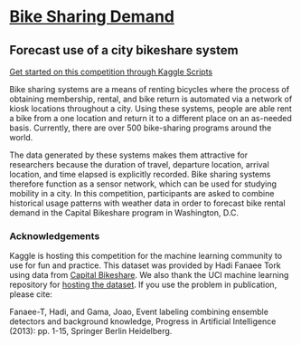 # [Bike Sharing Demand](https://www.kaggle.com/c/bike-sharing-demand)
## Forecast use of a city bikeshare system

[Get started on this competition through Kaggle Scripts](https://www.kaggle.com/c/bike-sharing-demand/forums/t/13228/kaggle-scripts/69563#post69563)

Bike sharing systems are a means of renting bicycles where the process of obtaining membership, rental, and bike return is automated via a network of kiosk locations throughout a city. Using these systems, people are able rent a bike from a one location and return it to a different place on an as-needed basis. Currently, there are over 500 bike-sharing programs around the world.

The data generated by these systems makes them attractive for researchers because the duration of travel, departure location, arrival location, and time elapsed is explicitly recorded. Bike sharing systems therefore function as a sensor network, which can be used for studying mobility in a city. In this competition, participants are asked to combine historical usage patterns with weather data in order to forecast bike rental demand in the Capital Bikeshare program in Washington, D.C.

### Acknowledgements

Kaggle is hosting this competition for the machine learning community to use for fun and practice. This dataset was provided by Hadi Fanaee Tork using data from [Capital Bikeshare](http://www.capitalbikeshare.com/system-data). We also thank the UCI machine learning repository for [hosting the dataset](http://archive.ics.uci.edu/ml/datasets/Bike+Sharing+Dataset). If you use the problem in publication, please cite:

Fanaee-T, Hadi, and Gama, Joao, Event labeling combining ensemble detectors and background knowledge, Progress in Artificial Intelligence (2013): pp. 1-15, Springer Berlin Heidelberg.